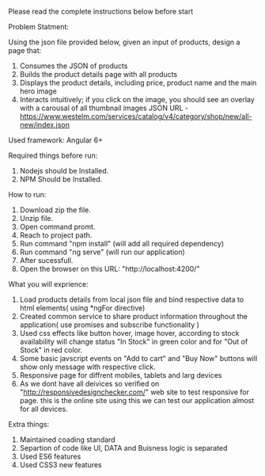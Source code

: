 Please read the complete instructions below before start

Problem Statment:

Using the json file provided below, given an input of products, design a page that:

1) Consumes the JSON of products
2) Builds the product details page with all products
3) Displays the product details, including price, product name and the main hero image
4) Interacts intuitively; if you click on the image, you should see an overlay with a carousal of all thumbnail images
JSON URL - https://www.westelm.com/services/catalog/v4/category/shop/new/all-new/index.json

Used framework: Angular 6+

Required things before run:
1) Nodejs should be Installed.
2) NPM Should be Installed.

How to run:
1) Download zip the file.
2) Unzip file.
4) Open command promt.
5) Reach to project path.
6) Run command "npm install"  (will add all required dependency)
7) Run command "ng serve" (will run our application)
8) After sucessfull.
9) Open the browser on this URL: "http://localhost:4200/"

What you will exprience:
1) Load products details from local json file and bind respective data to html elements( using *ngFor directive)
2) Created common service to share product information throughout the application( use promises and subscribe functionality )
3) Used css effects like button hover, image hover, according to stock availability will 
change status "In Stock" in green color and for "Out of Stock" in red color. 
4) Some basic javscript events on "Add to cart" and "Buy Now" buttons will show only message with respective click.
5) Responsive page for diffrent mobiles, tablets and larg devices
6) As we dont have all deivices so verified on "http://responsivedesignchecker.com/" web site to test responsive for page. 
this is the online site using this we can test our application almost for all devices.

Extra things:
1) Maintained coading standard 
2) Separtion of code like UI, DATA and Buisness logic is separated
3) Used ES6 features
4) Used CSS3 new features
